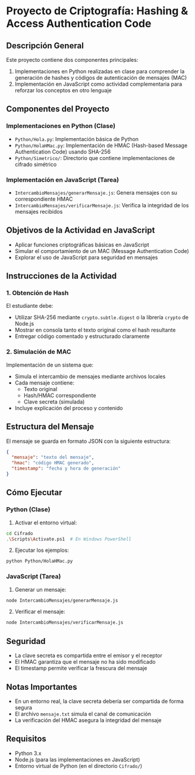 # Proyecto de Criptografía: Hashing & Access Authentication Code

## Descripción General
Este proyecto contiene dos componentes principales:
1. Implementaciones en Python realizadas en clase para comprender la generación de hashes y códigos de autenticación de mensajes (MAC)
2. Implementación en JavaScript como actividad complementaria para reforzar los conceptos en otro lenguaje

## Componentes del Proyecto

### Implementaciones en Python (Clase)
- `Python/Hola.py`: Implementación básica de Python
- `Python/HolaHMac.py`: Implementación de HMAC (Hash-based Message Authentication Code) usando SHA-256
- `Python/Simetrico/`: Directorio que contiene implementaciones de cifrado simétrico

### Implementación en JavaScript (Tarea)
- `IntercambioMensajes/generarMensaje.js`: Genera mensajes con su correspondiente HMAC
- `IntercambioMensajes/verificarMensaje.js`: Verifica la integridad de los mensajes recibidos

## Objetivos de la Actividad en JavaScript
- Aplicar funciones criptográficas básicas en JavaScript
- Simular el comportamiento de un MAC (Message Authentication Code)
- Explorar el uso de JavaScript para seguridad en mensajes

## Instrucciones de la Actividad

### 1. Obtención de Hash
El estudiante debe:
- Utilizar SHA-256 mediante `crypto.subtle.digest` o la librería `crypto` de Node.js
- Mostrar en consola tanto el texto original como el hash resultante
- Entregar código comentado y estructurado claramente

### 2. Simulación de MAC
Implementación de un sistema que:
- Simula el intercambio de mensajes mediante archivos locales
- Cada mensaje contiene:
  - Texto original
  - Hash/HMAC correspondiente
  - Clave secreta (simulada)
- Incluye explicación del proceso y contenido

## Estructura del Mensaje
El mensaje se guarda en formato JSON con la siguiente estructura:
```json
{
  "mensaje": "texto del mensaje",
  "hmac": "código HMAC generado",
  "timestamp": "fecha y hora de generación"
}
```

## Cómo Ejecutar

### Python (Clase)
1. Activar el entorno virtual:
```bash
cd Cifrado
.\Scripts\Activate.ps1  # En Windows PowerShell
```

2. Ejecutar los ejemplos:
```bash
python Python/HolaHMac.py
```

### JavaScript (Tarea)
1. Generar un mensaje:
```bash
node IntercambioMensajes/generarMensaje.js
```

2. Verificar el mensaje:
```bash
node IntercambioMensajes/verificarMensaje.js
```

## Seguridad
- La clave secreta es compartida entre el emisor y el receptor
- El HMAC garantiza que el mensaje no ha sido modificado
- El timestamp permite verificar la frescura del mensaje

## Notas Importantes
- En un entorno real, la clave secreta debería ser compartida de forma segura
- El archivo `mensaje.txt` simula el canal de comunicación
- La verificación del HMAC asegura la integridad del mensaje

## Requisitos
- Python 3.x
- Node.js (para las implementaciones en JavaScript)
- Entorno virtual de Python (en el directorio `Cifrado/`) 